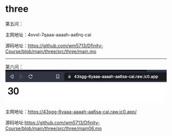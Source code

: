 # three
第五问：

主网地址：4ovxl-7qaaa-aaaah-aa6rq-cai

源码地址：https://github.com/wm5713/Dfinity-Course/blob/main/three/src/three/main.mo

-----

第六问：
![](./6.png)

主网地址：https://43sgg-6yaaa-aaaah-aa6sa-cai.raw.ic0.app/

源码地址:https://github.com/wm5713/Dfinity-Course/blob/main/three/src/three/main06.mo